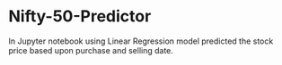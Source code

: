 # Nifty-50-Predictor
In Jupyter notebook using Linear Regression model predicted the stock price based upon purchase and selling date.
